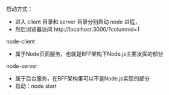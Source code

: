 启动方式：
- 进入 client 目录和 server 目录分别启动 node 进程，
- 然后浏览器访问 http://localhost:3000/?columnid=1

node-client
- 属于Node页面服务，也就是BFF架构下Node.js主要发挥的部分

node-server
- 属于后台服务，在BFF架构里可以不是Node.js实现的部分
- 启动：node start
